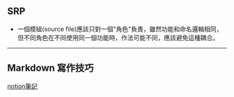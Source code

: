 ## SRP

- 一個模組(source file)應該只對一個"角色"負責，雖然功能和命名邏輯相同，但不同角色在不同使用同一個功能時，作法可能不同，應該避免這種耦合。

---

## Markdown 寫作技巧

[notion筆記](https://stirring-basketball-05f.notion.site/Markdown-7c9f16b53e9444128f682a201602b34f)
